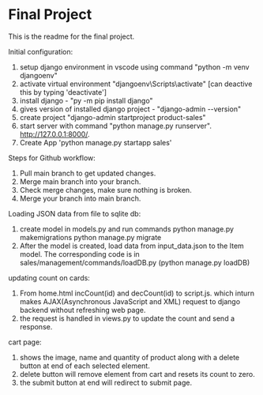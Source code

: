 # Final Project

This is the readme for the final project.

Initial configuration:

1. setup django environment in vscode using command "python -m venv djangoenv"
2. activate virtual environment "djangoenv\Scripts\activate" [can deactive this by typing 'deactivate']
3. install django - "py -m pip install django"
4. gives version of installed django project - "django-admin --version"
5. create project "django-admin startproject product-sales"
6. start server with command "python manage.py runserver". http://127.0.0.1:8000/.
7. Create App 'python manage.py startapp sales'

Steps for Github workflow:

1. Pull main branch to get updated changes.
2. Merge main branch into your branch.
3. Check merge changes, make sure nothing is broken.
4. Merge your branch into main branch.

Loading JSON data from file to sqlite db:

1. create model in models.py and run commands
   python manage.py makemigrations
   python manage.py migrate
2. After the model is created, load data from input_data.json to the Item model. The corresponding code is in sales/management/commands/loadDB.py (python manage.py loadDB)

updating count on cards:

1. From home.html incCount(id) and decCount(id) to script.js. which inturn makes AJAX(Asynchronous JavaScript and XML) request to django backend without refreshing web page.
2. the request is handled in views.py to update the count and send a response.

cart page:

1. shows the image, name and quantity of product along with a delete button at end of each selected element.
2. delete button will remove element from cart and resets its count to zero.
3. the submit button at end will redirect to submit page.
